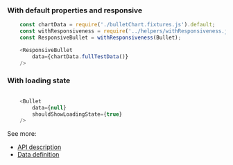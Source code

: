### With default properties and responsive
```js
    const chartData = require('./bulletChart.fixtures.js').default;
    const withResponsiveness = require('../helpers/withResponsiveness.js').default;
    const ResponsiveBullet = withResponsiveness(Bullet);

    <ResponsiveBullet
        data={chartData.fullTestData()}
    />
```

### With loading state
```js

    <Bullet
        data={null}
        shouldShowLoadingState={true}
    />
```


See more:
* [API description][APILink]
* [Data definition][DataLink]



[APILink]: http://britecharts.github.io/britecharts/module-Bullet.html
[DataLink]: http://britecharts.github.io/britecharts/global.html#BulletChartData
